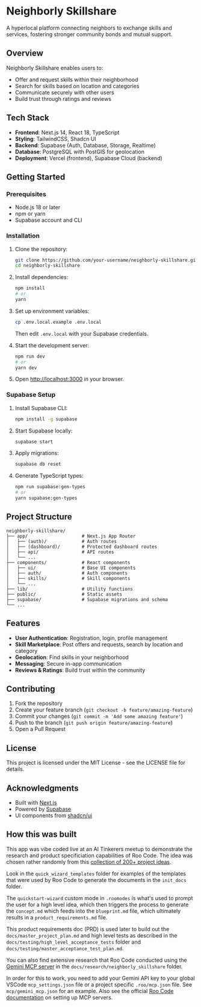 # Neighborly Skillshare

A hyperlocal platform connecting neighbors to exchange skills and services, fostering stronger community bonds and mutual support.

## Overview

Neighborly Skillshare enables users to:
- Offer and request skills within their neighborhood
- Search for skills based on location and categories
- Communicate securely with other users
- Build trust through ratings and reviews

## Tech Stack

- **Frontend**: Next.js 14, React 18, TypeScript
- **Styling**: TailwindCSS, Shadcn UI
- **Backend**: Supabase (Auth, Database, Storage, Realtime)
- **Database**: PostgreSQL with PostGIS for geolocation
- **Deployment**: Vercel (frontend), Supabase Cloud (backend)

## Getting Started

### Prerequisites

- Node.js 18 or later
- npm or yarn
- Supabase account and CLI

### Installation

1. Clone the repository:
   ```bash
   git clone https://github.com/your-username/neighborly-skillshare.git
   cd neighborly-skillshare
   ```

2. Install dependencies:
   ```bash
   npm install
   # or
   yarn
   ```

3. Set up environment variables:
   ```bash
   cp .env.local.example .env.local
   ```
   Then edit `.env.local` with your Supabase credentials.

4. Start the development server:
   ```bash
   npm run dev
   # or
   yarn dev
   ```

5. Open [http://localhost:3000](http://localhost:3000) in your browser.

### Supabase Setup

1. Install Supabase CLI:
   ```bash
   npm install -g supabase
   ```

2. Start Supabase locally:
   ```bash
   supabase start
   ```

3. Apply migrations:
   ```bash
   supabase db reset
   ```

4. Generate TypeScript types:
   ```bash
   npm run supabase:gen-types
   # or
   yarn supabase:gen-types
   ```

## Project Structure

```
neighborly-skillshare/
├── app/                    # Next.js App Router
│   ├── (auth)/             # Auth routes
│   ├── (dashboard)/        # Protected dashboard routes
│   ├── api/                # API routes
│   └── ...
├── components/             # React components
│   ├── ui/                 # Base UI components
│   ├── auth/               # Auth components
│   ├── skills/             # Skill components
│   └── ...
├── lib/                    # Utility functions
├── public/                 # Static assets
├── supabase/               # Supabase migrations and schema
└── ...
```

## Features

- **User Authentication**: Registration, login, profile management
- **Skill Marketplace**: Post offers and requests, search by location and category
- **Geolocation**: Find skills in your neighborhood
- **Messaging**: Secure in-app communication
- **Reviews & Ratings**: Build trust within the community

## Contributing

1. Fork the repository
2. Create your feature branch (`git checkout -b feature/amazing-feature`)
3. Commit your changes (`git commit -m 'Add some amazing feature'`)
4. Push to the branch (`git push origin feature/amazing-feature`)
5. Open a Pull Request

## License

This project is licensed under the MIT License - see the LICENSE file for details.

## Acknowledgments

- Built with [Next.js](https://nextjs.org/)
- Powered by [Supabase](https://supabase.io/)
- UI components from [shadcn/ui](https://ui.shadcn.com/)

## How this was built

This app was vibe coded live at an AI Tinkerers meetup to demonstrate the research and product specificiation capabilities of Roo Code. The idea was chosen rather randomly from this [collection of 200+ project ideas](https://github.com/DafnckStudio/DafnckMachine---AGF-2.0/blob/main/01_AI-RUN/Template/Inspiration.md#2-hyperlocal-community-skill-exchange-platform).

Look in the `quick_wizard_templates` folder for examples of the templates that were used by Roo Code to generate the documents in the `init_docs` folder.

The `quickstart-wizard` custom mode in `.roomodes` is what's used to prompt the user for a high level idea, which then triggers the process to generate the `concept.md` which feeds into the `blueprint.md` file, which ultimately results in a `product_requirements.md` file.

This product requirements doc (PRD) is used later to build out the `docs/master_project_plan.md` and high level tests as described in the `docs/testing/high_level_acceptance_tests` folder and `docs/testing/master_acceptance_test_plan.md`.

You can also find extensive research that Roo Code conducted using the [Gemini MCP server](https://github.com/aliargun/mcp-server-gemini) in the `docs/research/neighborly_skillshare` folder.

In order for this to work, you need to add your Gemini API key to your global VSCode `mcp_settings.json` file or a project specific `.roo/mcp.json` file. See `mcp/gemini_mcp.json` for an example. Also see the official [Roo Code documentation](https://docs.roocode.com/features/mcp/using-mcp-in-roo#configuring-mcp-servers) on setting up MCP servers.